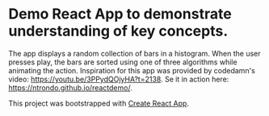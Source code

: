 # Demo React App to demonstrate understanding of key concepts. 
The app displays a random collection of bars in a histogram. When the user presses play, the bars are sorted using one of three algorithms while animating the action.
Inspiration for this app was provided by codedamn's video: https://youtu.be/3PPydQOjyHA?t=2138.
Se it in action here: https://ntrondo.github.io/reactdemo/.

This project was bootstrapped with [Create React App](https://github.com/facebook/create-react-app).
